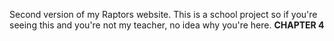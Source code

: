 Second version of my Raptors website. This is a school project so if you're seeing this and you're not my teacher, no idea why you're here.
<strong>CHAPTER 4</strong>
